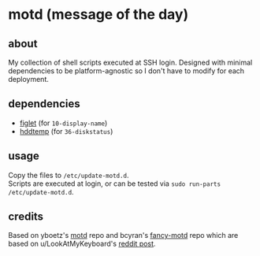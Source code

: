 # motd (message of the day)
## about
My collection of shell scripts executed at SSH login. Designed with minimal dependencies to be platform-agnostic so I don't have to modify for each deployment.
## dependencies
- [figlet](http://www.figlet.org/) (for `10-display-name`)
- [hddtemp](https://savannah.nongnu.org/projects/hddtemp/) (for `36-diskstatus`)
## usage
Copy the files to `/etc/update-motd.d`.<br>
Scripts are executed at login, or can be tested via `sudo run-parts /etc/update-motd.d`.
## credits
Based on yboetz's [motd](https://github.com/yboetz/motd) repo and bcyran's [fancy-motd](https://github.com/bcyran/fancy-motd) repo which are based on u/LookAtMyKeyboard's [reddit post](https://www.reddit.com/r/unixporn/comments/8gwcti/motd_ubuntu_server_1804_lts_my_motd_scripts_for/).

